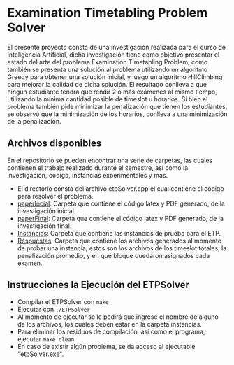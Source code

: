 # Examination Timetabling Problem Solver

El presente proyecto consta de una investigación realizada para el curso de Inteligencia Artificial, dicha investigación tiene como objetivo presentar el estado del arte del problema Examination Timetabling Problem, como también se presenta una solución al problema utilizando un algoritmo Greedy para obtener una solución inicial, y luego un algoritmo HillClimbing para mejorar la calidad de dicha solución. El resultado
conlleva a que ningún estudiante tendrá que rendir 2 o más exámenes al mismo tiempo, utilizando la mínima cantidad posible de timeslot u horarios.
Si bien el problema también pide minimizar la penalización que tienen los estudiantes, se observó que la minimización de los horarios, conlleva a 
una minimización de la penalización.

## Archivos disponibles

En el repositorio se pueden encontrar una serie de carpetas, las cuales contienen el trabajo realizado durante el semestre, así como la investigación, código, instancias experimentales y más.

* El directorio consta del archivo etpSolver.cpp el cual contiene el código para resolver el problema.
* [paperIncial](./paperIncial): Carpeta que contiene el código latex y PDF generado, de la investigación inicial.
* [paperFinal](./paperFinal): Carpeta que contiene el código latex y PDF generado, de la investigación final.
* [Instancias](./Instancias): Carpeta que contiene las instancias de prueba para el ETP.
* [Respuestas](./Respuestas): Carpeta que contiene los archivos generados al momento de probar una instancia, estos son los archivos de los timeslot totales, la penalización promedio, y en qué bloque quedaron asignados cada examen.


## Instrucciones la Ejecución del ETPSolver

* Compilar el ETPSolver con `make`
* Ejecutar con `./ETPSolver`
* Al momento de ejecutar se le pedirá que ingrese el nombre de alguno de los archivos, los cuales deben estar en la carpeta instancias.
* Para eliminar los residuos de compilación, así como el programa, ejecutar `make clean`
* En caso de existir algún problema, se da acceso al ejecutable "etpSolver.exe".


